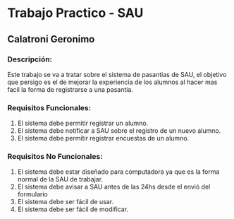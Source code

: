 # Trabajo Practico - SAU
## Calatroni Geronimo

### Descripción:
Este trabajo se va a tratar sobre el sistema de pasantias de SAU, el objetivo que persigo es el de mejorar la experiencia de los alumnos al hacer mas facil la forma de registrarse a una pasantia. 

### Requisitos Funcionales:
1.	El sistema debe permitir registrar un alumno.
2.	El sistema debe notificar a SAU sobre el registro de un nuevo alumno.
3.	El sistema debe permitir registrar encuestas de un alumno.

### Requisitos No Funcionales:
1.	El sistema debe estar diseñado para computadora ya que es la forma normal de la SAU de trabajar. 
2.	El sistema debe avisar a SAU antes de las 24hs desde el envió del formulario
3.	El sistema debe ser fácil de usar.
4.	El sistema debe ser fácil de modificar.